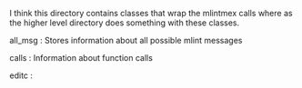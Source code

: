 I think this directory contains classes that wrap the mlintmex calls where as the higher level directory does something with these classes.

all_msg : Stores information about all possible mlint messages

calls : Information about function calls

editc : 